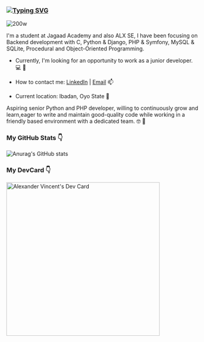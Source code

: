 ### [![Typing SVG](https://readme-typing-svg.demolab.com/?lines=I'm+a+Junior+PHP+and+Python+Developer+)](https://git.io/typing-svg)
![200w](https://user-images.githubusercontent.com/106952550/191071307-bdd26ed3-0f13-472c-9d01-817121faeb6b.gif)

I'm a student at Jagaad Academy and also ALX SE, I have been focusing on Backend development with C, Python & Django, PHP & Symfony, MySQL & SQLite, Procedural and Object-Oriented Programming.

- Currently, I'm looking for an opportunity to work as a junior developer. 💻 🐘

- How to contact me: [LinkedIn](https://www.linkedin.com/in/alex-nwokorie-2688a913a/) | [Email](mailto:nwokoriealex20@gmail.com) 📫

- Current location: Ibadan, Oyo State 📌

Aspiring senior Python and PHP developer, willing to continuously grow and learn,eager to write and maintain good-quality code while working in a friendly based environment with a dedicated team. 🤓 🐘

### My GitHub Stats <g-emoji class="g-emoji" alias="point_down" fallback-src="https://github.githubassets.com/images/icons/emoji/unicode/1f447.png">👇</g-emoji>
![Anurag's GitHub stats](https://github-readme-stats.vercel.app/api?username=lexiscode&show_icons=true&theme=dracula)

### My DevCard <g-emoji class="g-emoji" alias="point_down" fallback-src="https://github.githubassets.com/images/icons/emoji/unicode/1f447.png">👇</g-emoji>
<a href="https://app.daily.dev/Lexiscode"><img src="https://api.daily.dev/devcards/caa40d2d0d2940419f186d65d7f963f8.png?r=ng5" width="400" alt="Alexander Vincent's Dev Card"/></a>


